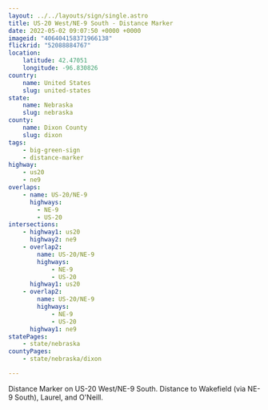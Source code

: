 ```yaml
---
layout: ../../layouts/sign/single.astro
title: US-20 West/NE-9 South - Distance Marker
date: 2022-05-02 09:07:50 +0000 +0000
imageid: "406404158371966138"
flickrid: "52088884767"
location:
    latitude: 42.47051
    longitude: -96.830826
country:
    name: United States
    slug: united-states
state:
    name: Nebraska
    slug: nebraska
county:
    name: Dixon County
    slug: dixon
tags:
    - big-green-sign
    - distance-marker
highway:
    - us20
    - ne9
overlaps:
    - name: US-20/NE-9
      highways:
        - NE-9
        - US-20
intersections:
    - highway1: us20
      highway2: ne9
    - overlap2:
        name: US-20/NE-9
        highways:
            - NE-9
            - US-20
      highway1: us20
    - overlap2:
        name: US-20/NE-9
        highways:
            - NE-9
            - US-20
      highway1: ne9
statePages:
    - state/nebraska
countyPages:
    - state/nebraska/dixon

---
```

Distance Marker on US-20 West/NE-9 South.  Distance to Wakefield (via NE-9 South), Laurel, and O'Neill.